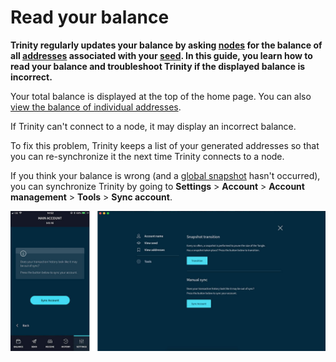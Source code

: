 # Read your balance

**Trinity regularly updates your balance by asking [nodes](root://getting-started/0.1/network/nodes.md) for the balance of all [addresses](root://getting-started/0.1/clients/addresses.md) associated with your [seed](root://getting-started/0.1/clients/seeds.md). In this guide, you learn how to read your balance and troubleshoot Trinity if the displayed balance is incorrect.**

Your total balance is displayed at the top of the home page. You can also [view the balance of individual addresses](../how-to-guides/manage-your-account.md#view-the-addresses-of-an-account).

If Trinity can't connect to a node, it may display an incorrect balance.

To fix this problem, Trinity keeps a list of your generated addresses so that you can re-synchronize it the next time Trinity connects to a node.

If you think your balance is wrong (and a [global snapshot](../how-to-guides/perform-a-snapshot-transition.md) hasn't occurred), you can synchronize Trinity by going to **Settings** > **Account** > **Account management** > **Tools** > **Sync account**.

![Manual update](../images/sync.jpg)

